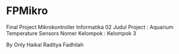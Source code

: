 # FPMikro
Final Project Mikrokontroller Informatika 02
Judul Project : Aquarium Temperature Sensors
Nomer Kelompok : Kelompok 3

By Only Haikal Raditya Fadhilah
